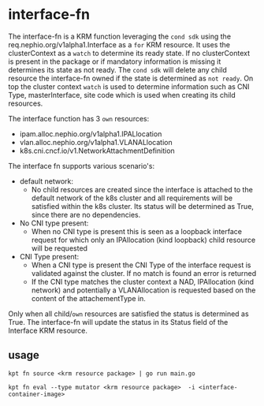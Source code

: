 # interface-fn

The interface-fn is a KRM function leveraging the `cond sdk` using the req.nephio.org/v1alpha1.Interface as a `for` KRM resource.
It uses the clusterContext as a `watch` to determine its ready state. If no clusterContext is present in the package or if mandatory information is missing it determines its state as not ready. The `cond sdk` will delete any child resource the interface-fn owned if the state is determined as `not ready`. On top the cluster context `watch` is used to determine information such as CNI Type, masterInterface, site code which is used when creating its child resources.

The interface function has 3 `own` resources:
- ipam.alloc.nephio.org/v1alpha1.IPALlocation
- vlan.alloc.nephio.org/v1alpha1.VLANALlocation
- k8s.cni.cncf.io/v1.NetworkAttachmentDefinition

The interface fn supports various scenario's:
- default network:
    - No child resources are created since the interface is attached to the default network of the k8s cluster and all requirements will be satisfied within the k8s cluster. Its status will be determined as True, since there are no dependencies.
- No CNI type present:
    - When no CNI type is present this is seen as a loopback interface request for which only an IPAllocation (kind loopback) child resource will be requested
- CNI Type present:
    - When a CNI type is present the CNI Type of the interface request is validated against the cluster. If no match is found an error is returned
    - If the CNI type matches the cluster context a NAD, IPAllocation (kind network) and potentially a VLANAllocation is requested based on the content of the attachementType in.

Only when all child/`own` resources are satisfied the status is determined as True. The interface-fn will update the status in its Status field of the Interface KRM resource.

## usage

```
kpt fn source <krm resource package> | go run main.go 
```

```
kpt fn eval --type mutator <krm resource package>  -i <interface-container-image> 
```